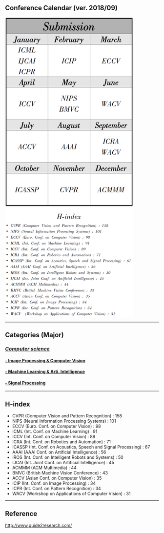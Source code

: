 ## Conference Calendar (ver. 2018/09)

<img src='./Conf_calendar.png' width='420'>

---
## Categories (Major)

### [*Computer science*](http://www.guide2research.com/topconf/)
#### [- Image Processing & Computer Vision](http://www.guide2research.com/topconf/computer-vision)
#### [- Machine Learning & Arti. Intelligence](http://www.guide2research.com/topconf/machine-learning)
#### [- Signal Processing](http://www.guide2research.com/topconf/signal-processing)

-----
## H-index

* CVPR (Computer Vision and Pattern Recognition) : 158
* NIPS (Neural Information Processing Systems) : 101
* ECCV (Euro. Conf. on Computer Vision) : 98
* ICML (Int. Conf. on Machine Learning) : 91
* ICCV (Int. Conf. on Computer Vision) : 89
* ICRA (Int. Conf. on Robotics and Automation) : 71
* ICASSP (Int. Conf. on Acoustics, Speech and Signal Processing) : 67
* AAAI (AAAI Conf. on Artificial Intelligence) : 56
* IROS (Int. Conf. on Intelligent Robots and Systems) : 50
* IJCAI (Int. Joint Conf. on Artificial Intelligence) : 45
* ACMMM (ACM Multimedia) : 44
* BMVC (British Machine Vision Conference) : 43
* ACCV (Asian Conf. on Computer Vision) : 35
* ICIP (Int. Conf. on Image Processing) : 34
* ICPR (Int. Conf. on Pattern Recognition) : 34
* WACV  (Workshop on Applications of Computer Vision) : 31

---

## Reference

http://www.guide2research.com/
